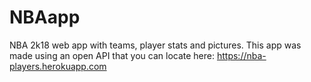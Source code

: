 # NBAapp
NBA 2k18 web app with teams, player stats and pictures. This app was made using an open API that you can locate here: https://nba-players.herokuapp.com  

